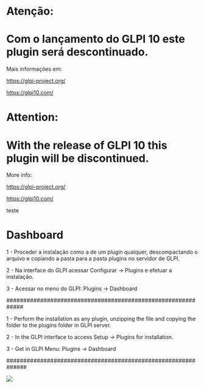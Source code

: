 # Atenção: 
# Com o lançamento do GLPI 10 este plugin será descontinuado.
Mais informações em: 

https://glpi-project.org/

https://glpi10.com/


# Attention:
# With the release of GLPI 10 this plugin will be discontinued. 
More info:

https://glpi-project.org/ 

https://glpi10.com/


teste

# Dashboard


1 - Proceder a instalação como a de um plugin qualquer, descompactando o arquivo e copiando a pasta para a pasta plugins no servidor de GLPI.

2 - Na interface do GLPI acessar Configurar -> Plugins e efetuar a instalação.

3 - Acessar no menu do GLPI: Plugins -> Dashboard


#############################################################


1 - Perform the installation as any plugin, unzipping the file and copying the folder to the plugins folder in GLPI server.

2 - In the GLPI interface to access Setup -> Plugins for installation.

3 - Get in GLPI Menu: Plugins -> Dashboard


##############################################################

![](https://sourceforge.net/p/glpidashboard/screenshot/GLPI_-_Dashboard_-_Home.png)
